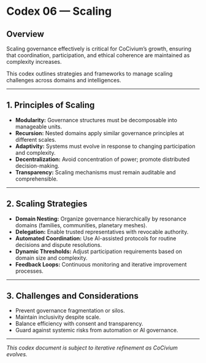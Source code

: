 <!-- status: stub; target: 150+ words -->
# Codex 06 — Scaling

## Overview

Scaling governance effectively is critical for CoCivium’s growth, ensuring that coordination, participation, and ethical coherence are maintained as complexity increases.

This codex outlines strategies and frameworks to manage scaling challenges across domains and intelligences.

---

## 1. Principles of Scaling

- **Modularity:** Governance structures must be decomposable into manageable units.
- **Recursion:** Nested domains apply similar governance principles at different scales.
- **Adaptivity:** Systems must evolve in response to changing participation and complexity.
- **Decentralization:** Avoid concentration of power; promote distributed decision-making.
- **Transparency:** Scaling mechanisms must remain auditable and comprehensible.

---

## 2. Scaling Strategies

- **Domain Nesting:** Organize governance hierarchically by resonance domains (families, communities, planetary meshes).
- **Delegation:** Enable trusted representatives with revocable authority.
- **Automated Coordination:** Use AI-assisted protocols for routine decisions and dispute resolutions.
- **Dynamic Thresholds:** Adjust participation requirements based on domain size and complexity.
- **Feedback Loops:** Continuous monitoring and iterative improvement processes.

---

## 3. Challenges and Considerations

- Prevent governance fragmentation or silos.
- Maintain inclusivity despite scale.
- Balance efficiency with consent and transparency.
- Guard against systemic risks from automation or AI governance.

---

*This codex document is subject to iterative refinement as CoCivium evolves.*



